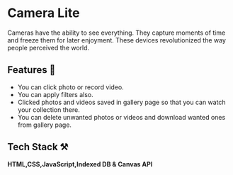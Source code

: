# Camera Lite 

Cameras have the ability to see everything. They capture moments of time and freeze them for later enjoyment. These devices revolutionized the way people perceived the world.

## Features 📝

- You can click photo or record video.
- You can apply filters also.
- Clicked photos and videos saved in gallery page so that you can watch your collection there.
- You can delete unwanted photos or videos and download wanted ones from gallery page.


## Tech Stack ⚒

**HTML,CSS,JavaScript,Indexed DB & Canvas API**

